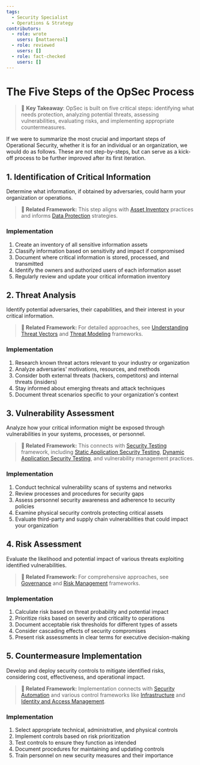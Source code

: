 ```yaml
---
tags:
  - Security Specialist
  - Operations & Strategy
contributors:
  - role: wrote
    users: [mattaereal]
  - role: reviewed
    users: []
  - role: fact-checked
    users: []
---
```


# The Five Steps of the OpSec Process

> 🔑 **Key Takeaway**: OpSec is built on five critical steps: identifying what needs protection, analyzing potential threats, assessing vulnerabilities, evaluating risks, and implementing appropriate countermeasures.

If we were to summarize the most crucial and important steps of Operational Security, whether it is for an individual or an organization, we would do as follows. These are not step-by-steps, but can serve as a kick-off process to be further improved after its first iteration.

## 1. Identification of Critical Information

Determine what information, if obtained by adversaries, could harm your organization or operations.

> **🔗 Related Framework:** This step aligns with [Asset Inventory](../infrastructure/asset-inventory.md) practices and informs [Data Protection](../operational-security/data-protection/) strategies.

### Implementation

1. Create an inventory of all sensitive information assets
2. Classify information based on sensitivity and impact if compromised
3. Document where critical information is stored, processed, and transmitted
4. Identify the owners and authorized users of each information asset
5. Regularly review and update your critical information inventory

## 2. Threat Analysis

Identify potential adversaries, their capabilities, and their interest in your critical information.

> **🔗 Related Framework:** For detailed approaches, see [Understanding Threat Vectors](../awareness/understanding-threat-vectors.md) and [Threat Modeling](../threat-modeling/) frameworks.

### Implementation

1. Research known threat actors relevant to your industry or organization
2. Analyze adversaries' motivations, resources, and methods
3. Consider both external threats (hackers, competitors) and internal threats (insiders)
4. Stay informed about emerging threats and attack techniques
5. Document threat scenarios specific to your organization's context

## 3. Vulnerability Assessment

Analyze how your critical information might be exposed through vulnerabilities in your systems, processes, or personnel.

> **🔗 Related Framework:** This connects with [Security Testing](../security-testing/) framework, including [Static Application Security Testing](../security-testing/static-application-security-testing.md), [Dynamic Application Security Testing](../security-testing/dynamic-application-security-testing.md), and vulnerability management practices.

### Implementation

1. Conduct technical vulnerability scans of systems and networks
2. Review processes and procedures for security gaps
3. Assess personnel security awareness and adherence to security policies
4. Examine physical security controls protecting critical assets
5. Evaluate third-party and supply chain vulnerabilities that could impact your organization

## 4. Risk Assessment

Evaluate the likelihood and potential impact of various threats exploiting identified vulnerabilities.

> **🔗 Related Framework:** For comprehensive approaches, see [Governance](../governance/) and [Risk Management](../governance/risk-management.md) frameworks.

### Implementation

1. Calculate risk based on threat probability and potential impact
2. Prioritize risks based on severity and criticality to operations
3. Document acceptable risk thresholds for different types of assets
4. Consider cascading effects of security compromises
5. Present risk assessments in clear terms for executive decision-making

## 5. Countermeasure Implementation

Develop and deploy security controls to mitigate identified risks, considering cost, effectiveness, and operational impact.

> **🔗 Related Framework:** Implementation connects with [Security Automation](../security-automation/) and various control frameworks like [Infrastructure](../infrastructure/) and [Identity and Access Management](../iam/).

### Implementation

1. Select appropriate technical, administrative, and physical controls
2. Implement controls based on risk prioritization
3. Test controls to ensure they function as intended
4. Document procedures for maintaining and updating controls
5. Train personnel on new security measures and their importance

